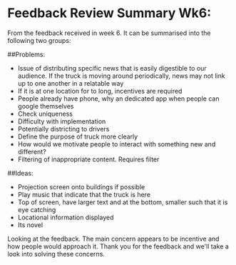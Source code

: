 # Feedback Review Summary Wk6:

From the feedback received in week 6. It can be summarised into the following two groups:

##Problems:
- Issue of distributing specific news that is easily digestible to our audience. If the truck is moving around periodically, news may not link up to one another in a relatable way
- If it is at one location for to long, incentives are required
- People already have phone, why an dedicated app when people can google themselves
- Check uniqueness
- Difficulty with implementation
- Potentially districting to drivers
- Define the purpose of truck more clearly
- How would we motivate people to interact with something new and different? 
- Filtering of inappropriate content. Requires filter

##Ideas:
- Projection screen onto buildings if possible
- Play music that indicate that the truck is here
- Top of screen, have larger text and at the bottom, smaller such that it is eye catching
- Locational information displayed
- Its novel

Looking at the feedback. The main concern appears to be incentive and how people would approach it. Thank you for the feedback and we'll take a look into solving these concerns.